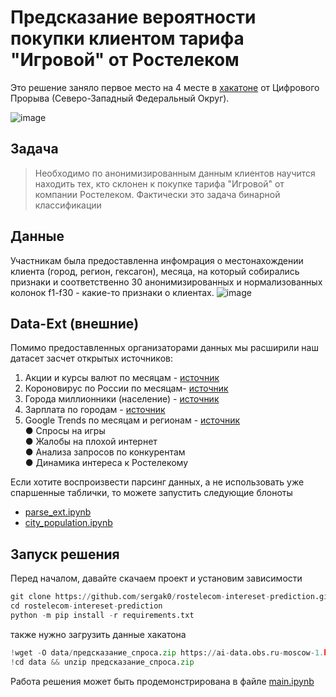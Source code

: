 # Предсказание вероятности покупки клиентом тарифа "Игровой" от Ростелеком
Это решение заняло первое место на 4 месте в [хакатоне](https://hacks-ai.ru/hackathons/757124) от Цифрового Прорыва (Северо-Западный Федеральный Округ).

![image](https://user-images.githubusercontent.com/44319901/187164640-b605a99b-4ef7-4aaf-bb23-8b8d8a2a3a07.png)


## Задача
> Необходимо по анонимизированным данным клиентов научится находить тех, кто склонен к покупке тарифа "Игровой" от компании Ростелеком.
> Фактически это задача бинарной классификации

## Данные
Участникам была предоставленна инфомрация о местонахождении клиента (город, регион, гексагон), месяца, на который собирались признаки и соответственно 
30 анонимизированных и нормализованных колонок f1-f30 - какие-то признаки о клиентах.
![image](https://user-images.githubusercontent.com/44319901/187166034-e8fdb9f6-421f-4b6f-a49d-44ef8d2871da.png)

## Data-Ext (внешние)
Помимо предоставленных организаторами данных мы расширили наш датасет засчет открытых источников:

1) Акции и курсы валют по месяцам - [источник](https://www.finam.ru/profile/moex-akcii/m-video/export/?market=200&em=19737&token=03ANYolqvdH_OCpqOmKHTuwUlhDZGPJnE5jDfayGZllR8LitkREFpwwJ2bDj_kyHDDQzy8sofBMBHo0Lmqlfj7hlkwuiXjog431QHWu_mjDxj2GCOXiWPfhtyZROj4b-hQrUqlIDzjTqpZEviGeAY_7QfjhtXVhDy5iCcOoTFmMwyPoned99OGRSmRHYQoLdKkjea_DSsoKywjBn--1Un1YSr0iYwwef4orGyZ5nZz-5gaDqwHRu_ZkOvFtXGlcpJIghmaNxTIXltOtrtU5pH-ygcPJNKa-If-G9aD1iItLoNe5lt7r00GWFVlak-ZhhmvuxSc3iyiURdZwAtaTcR8uefEpyAkzvHhBELBC16CTf5zxwhn_XcHeuB0v8socMYJgEIYRwLmN8neSPsekpg556u9F2aSLEZcwFkgsYQabcnDlW5Z9E_-qWOVmrq79oWbO61RKhxx6URvT0L0c4Afg0CyeOw7MGqk6DrKPXH3FE_9trF81WKWHM9ZsFK6QvaqDw5akM0GCd8J&code=MVID&apply=0&df=1&mf=0&yf=2020&from=01.01.2020&dt=1&mt=7&yt=2022&to=01.08.2022&p=10&f=MVID_200101_220801&e=.csv&cn=MVID&dtf=3&tmf=1&MSOR=1&mstime=on&mstimever=1&sep=1&sep2=1&datf=1&at=1)
2) Короновирус по России по месяцам- [источник](https://github.com/CSSEGISandData/COVID-19/tree/master/csse_covid_19_data/csse_covid_19_time_series)
3) Города миллионники (население) - [источник](https://ru.wikipedia.org/wiki/%D0%93%D0%BE%D1%80%D0%BE%D0%B4%D0%B0-%D0%BC%D0%B8%D0%BB%D0%BB%D0%B8%D0%BE%D0%BD%D0%B5%D1%80%D1%8B_%D0%A0%D0%BE%D1%81%D1%81%D0%B8%D0%B80)
4) Зарплата по городам - [источник](https://bdex.ru/ratings/cities-salary/)
5) Google Trends по месяцам и регионам - [источник](https://trends.google.ru/trends/explore?geo=RU&q=%D0%A0%D0%BE%D1%81%D1%82%D0%B5%D0%BB%D0%B5%D0%BA%D0%BE%D0%BC,%D0%BC%D0%B5%D0%B3%D0%B0%D1%84%D0%BE%D0%BD,%D0%BC%D1%82%D1%81)\
● Спросы на игры\
● Жалобы на плохой интернет\
● Анализа запросов по конкурентам\
● Динамика интереса к Ростелекому

Если хотите воспроизвести парсинг данных, а не использовать уже спаршенные таблички, то можете запустить следующие блоноты
* [parse_ext.ipynb](https://github.com/sergak0/rostelecom-intereset-prediction/blob/main/parse_ext.ipynb)
* [city_population.ipynb](https://github.com/sergak0/rostelecom-intereset-prediction/blob/main/city_population.ipynb)



## Запуск решения

Перед началом, давайте скачаем проект и установим зависимости

```python
git clone https://github.com/sergak0/rostelecom-intereset-prediction.git
cd rostelecom-intereset-prediction
python -m pip install -r requirements.txt
```

также нужно загрузить данные хакатона

```python
!wget -O data/предсказание_спроса.zip https://ai-data.obs.ru-moscow-1.hc.sbercloud.ru/%D0%BF%D1%80%D0%B5%D0%B4%D1%81%D0%BA%D0%B0%D0%B7%D0%B0%D0%BD%D0%B8%D0%B5_%D1%81%D0%BF%D1%80%D0%BE%D1%81%D0%B0.zip
!cd data && unzip предсказание_спроса.zip
```

Работа решения может быть продемонстрирована в файле [main.ipynb](https://github.com/sergak0/rostelecom-intereset-prediction/blob/main/main.ipynb)


